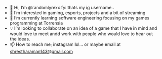 - 👋 Hi, I’m @randomlyrexx fyi thats my ig username.. 
- 👀 I’m interested in gaming, esports, projects and a bit of streaming
- 🌱 I’m currently learning software engineering focusing on my games programming at Torrensia 
- 💡 I’m looking to collaborate on an idea of a game that I have in mind and would love to meet andd work with people who would love to hear out the ideas.
- 📫 How to reach me; instagram lol... or maybe email at shrestharaman143@gmail.com

